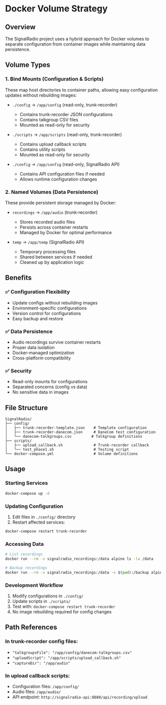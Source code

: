 # Docker Volume Strategy

## Overview
The SignalRadio project uses a hybrid approach for Docker volumes to separate configuration from container images while maintaining data persistence.

## Volume Types

### 1. Bind Mounts (Configuration & Scripts)
These map host directories to container paths, allowing easy configuration updates without rebuilding images:

- `./config` → `/app/config` (read-only, trunk-recorder)
  - Contains trunk-recorder JSON configurations
  - Contains talkgroup CSV files
  - Mounted as read-only for security

- `./scripts` → `/app/scripts` (read-only, trunk-recorder)
  - Contains upload callback scripts
  - Contains utility scripts
  - Mounted as read-only for security

- `./config` → `/app/config` (read-only, SignalRadio API)
  - Contains API configuration files if needed
  - Allows runtime configuration changes

### 2. Named Volumes (Data Persistence)
These provide persistent storage managed by Docker:

- `recordings` → `/app/audio` (trunk-recorder)
  - Stores recorded audio files
  - Persists across container restarts
  - Managed by Docker for optimal performance

- `temp` → `/app/temp` (SignalRadio API)
  - Temporary processing files
  - Shared between services if needed
  - Cleaned up by application logic

## Benefits

### ✅ Configuration Flexibility
- Update configs without rebuilding images
- Environment-specific configurations
- Version control for configurations
- Easy backup and restore

### ✅ Data Persistence
- Audio recordings survive container restarts
- Proper data isolation
- Docker-managed optimization
- Cross-platform compatibility

### ✅ Security
- Read-only mounts for configurations
- Separated concerns (config vs data)
- No sensitive data in images

## File Structure
```
SignalRadio/
├── config/
│   ├── trunk-recorder-template.json    # Template configuration
│   ├── trunk-recorder-danecom.json     # DaneCom test configuration
│   └── danecom-talkgroups.csv         # Talkgroup definitions
├── scripts/
│   ├── upload_callback.sh              # Trunk-recorder callback
│   └── test_phase1.sh                  # Testing script
└── docker-compose.yml                  # Volume definitions
```

## Usage

### Starting Services
```bash
docker-compose up -d
```

### Updating Configuration
1. Edit files in `./config/` directory
2. Restart affected services:
```bash
docker-compose restart trunk-recorder
```

### Accessing Data
```bash
# List recordings
docker run --rm -v signalradio_recordings:/data alpine ls -la /data

# Backup recordings
docker run --rm -v signalradio_recordings:/data -v $(pwd):/backup alpine tar czf /backup/recordings-$(date +%Y%m%d).tar.gz /data
```

### Development Workflow
1. Modify configurations in `./config/`
2. Update scripts in `./scripts/`
3. Test with: `docker-compose restart trunk-recorder`
4. No image rebuilding required for config changes

## Path References

### In trunk-recorder config files:
- `"talkgroupsFile": "/app/config/danecom-talkgroups.csv"`
- `"uploadScript": "/app/scripts/upload_callback.sh"`
- `"captureDir": "/app/audio"`

### In upload callback scripts:
- Configuration files: `/app/config/`
- Audio files: `/app/audio/`
- API endpoint: `http://signalradio-api:8080/api/recording/upload`
